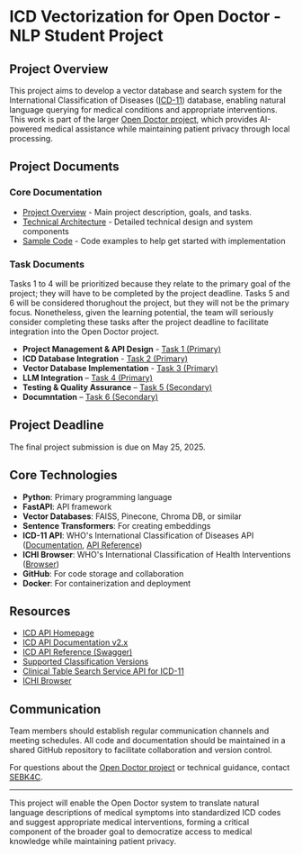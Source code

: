 # ICD Vectorization for Open Doctor - NLP Student Project

## Project Overview

This project aims to develop a vector database and search system for the International Classification of Diseases ([ICD-11](https://icd.who.int/docs/icd-api/APIDoc-Version2/)) database, enabling natural language querying for medical conditions and appropriate interventions. This work is part of the larger [Open Doctor project](https://github.com/SEBK4C/OpenDoctor-Spec), which provides AI-powered medical assistance while maintaining patient privacy through local processing.

## Project Documents

### Core Documentation

- [Project Overview](./ProjectOverview.md) - Main project description, goals, and tasks.
- [Technical Architecture](./TechnicalArchitecture.md) - Detailed technical design and system components
- [Sample Code](./SampleCode.md) - Code examples to help get started with implementation

### Task Documents
Tasks 1 to 4 will be prioritized because they relate to the primary goal of the project; they will have to be completed by the project deadline. Tasks 5 and 6 will be considered thorughout the project, but they will not be the primary focus. Nonetheless, given the learning potential, the team will seriously consider completing these tasks after the project deadline to facilitate integration into the Open Doctor project.

- **Project Management & API Design** - [Task 1 (Primary)](Task1_ProjectManager.md)
- **ICD Database Integration** - [Task 2 (Primary)](Task2_ICD.md)
- **Vector Database Implementation** - [Task 3 (Primary)](Task3_VectorDB.md)
- **LLM Integration** – [Task 4 (Primary)](Task4_LLMIntegration.md)
- **Testing & Quality Assurance** – [Task 5 (Secondary)](Task5_Testing.md)
- **Documntation** – [Task 6 (Secondary)](Task5_Testing.md)

## Project Deadline

The final project submission is due on May 25, 2025.

## Core Technologies

- **Python**: Primary programming language
- **FastAPI**: API framework
- **Vector Databases**: FAISS, Pinecone, Chroma DB, or similar
- **Sentence Transformers**: For creating embeddings
- **ICD-11 API**: WHO's International Classification of Diseases API ([Documentation](https://icd.who.int/docs/icd-api/APIDoc-Version2/), [API Reference](https://icd.who.int/icdapi/docs2/APIDoc-Version2/))
- **ICHI Browser**: WHO's International Classification of Health Interventions ([Browser](https://icd.who.int/dev11/l-ichi/en))
- **GitHub**: For code storage and collaboration
- **Docker**: For containerization and deployment

## Resources

- [ICD API Homepage](https://icd.who.int/icdapi)
- [ICD API Documentation v2.x](https://icd.who.int/docs/icd-api/APIDoc-Version2/)
- [ICD API Reference (Swagger)](https://icd.who.int/icdapi/docs2/APIDoc-Version2/)
- [Supported Classification Versions](https://icd.who.int/icdapi/docs2/SupportedClassifications/)
- [Clinical Table Search Service API for ICD-11](https://clinicaltables.nlm.nih.gov/apidoc/icd11_codes/v3/doc.html)
- [ICHI Browser](https://icd.who.int/dev11/l-ichi/en)

## Communication

Team members should establish regular communication channels and meeting schedules. All code and documentation should be maintained in a shared GitHub repository to facilitate collaboration and version control.

For questions about the [Open Doctor project](https://github.com/SEBK4C/OpenDoctor-Spec) or technical guidance, contact [SEBK4C](https://github.com/SEBK4C).

---

This project will enable the Open Doctor system to translate natural language descriptions of medical symptoms into standardized ICD codes and suggest appropriate medical interventions, forming a critical component of the broader goal to democratize access to medical knowledge while maintaining patient privacy. 